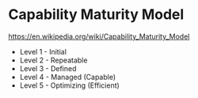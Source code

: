 # Capability Maturity Model

<https://en.wikipedia.org/wiki/Capability_Maturity_Model>

- Level 1 - Initial
- Level 2 - Repeatable
- Level 3 - Defined
- Level 4 - Managed (Capable)
- Level 5 - Optimizing (Efficient)

